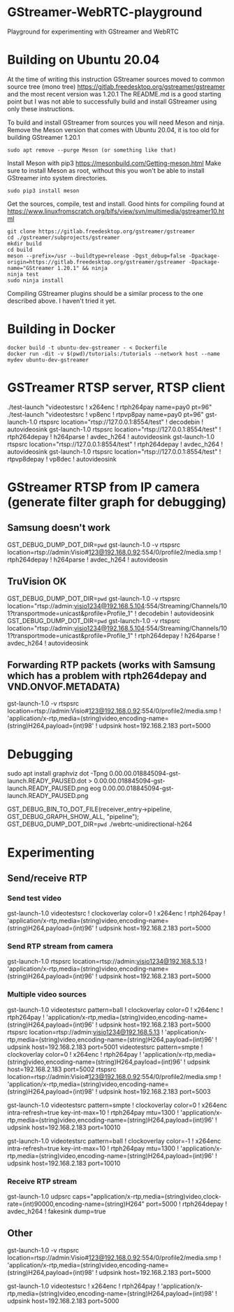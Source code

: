 # GStreamer-WebRTC-playground

Playground for experimenting with GStreamer and WebRTC

# Building on Ubuntu 20.04

At the time of writing this instruction GStreamer sources moved to common source tree (mono tree)
https://gitlab.freedesktop.org/gstreamer/gstreamer and the most recent version was 1.20.1
The README.md is a good starting point but I was not able to successfully build and install GStreamer using only these instructions.

To build and install GStreamer from sources you will need Meson and ninja.
Remove the Meson version that comes with Ubuntu 20.04, it is too old for building GStreamer 1.20.1

```
sudo apt remove --purge Meson (or something like that)
```

Install Meson with pip3 https://mesonbuild.com/Getting-meson.html
Make sure to install Meson as root, without this you won't be able to install GStreamer into system directories.

```
sudo pip3 install meson
```

Get the sources, compile, test and install.
Good hints for compiling found at https://www.linuxfromscratch.org/blfs/view/svn/multimedia/gstreamer10.html

```
git clone https://gitlab.freedesktop.org/gstreamer/gstreamer
cd ./gstreamer/subprojects/gstreamer
mkdir build
cd build
meson --prefix=/usr --buildtype=release -Dgst_debug=false -Dpackage-origin=https://gitlab.freedesktop.org/gstreamer/gstreamer -Dpackage-name="GStreamer 1.20.1" && ninja
ninja test
sudo ninja install
```

Compiling GStreamer plugins should be a similar process to the one described above.
I haven't tried it yet.

# Building in Docker

```
docker build -t ubuntu-dev-gstreamer - < Dockerfile
docker run -dit -v $(pwd)/tutorials:/tutorials --network host --name mydev ubuntu-dev-gstreamer
```

# GSTreamer RTSP server, RTSP client

./test-launch "videotestsrc ! x264enc ! rtph264pay name=pay0 pt=96"
./test-launch "videotestsrc ! vp8enc ! rtpvp8pay name=pay0 pt=96"
gst-launch-1.0 rtspsrc location="rtsp://127.0.0.1:8554/test" ! decodebin ! autovideosink
gst-launch-1.0 rtspsrc location="rtsp://127.0.0.1:8554/test" ! rtph264depay ! h264parse ! avdec_h264 ! autovideosink
gst-launch-1.0 rtspsrc location="rtsp://127.0.0.1:8554/test" ! rtph264depay ! avdec_h264 ! autovideosink
gst-launch-1.0 rtspsrc location="rtsp://127.0.0.1:8554/test" ! rtpvp8depay ! vp8dec ! autovideosink

# GStreamer RTSP from IP camera (generate filter graph for debugging)

## Samsung doesn't work

GST_DEBUG_DUMP_DOT_DIR=`pwd` gst-launch-1.0 -v rtspsrc location=rtsp://admin:Visio#123@192.168.0.92:554/0/profile2/media.smp ! rtph264depay ! h264parse ! avdec_h264 ! autovideosin

## TruVision OK

GST_DEBUG_DUMP_DOT_DIR=`pwd` gst-launch-1.0 -v rtspsrc location="rtsp://admin:visio1234@192.168.5.104:554/Streaming/Channels/101?transportmode=unicast&profile=Profile_1" ! decodebin ! autovideosink
GST_DEBUG_DUMP_DOT_DIR=`pwd` gst-launch-1.0 -v rtspsrc location="rtsp://admin:visio1234@192.168.5.104:554/Streaming/Channels/101?transportmode=unicast&profile=Profile_1" ! rtph264depay ! h264parse ! avdec_h264 ! autovideosink

## Forwarding RTP packets (works with Samsung which has a problem with rtph264depay and VND.ONVOF.METADATA)

gst-launch-1.0 -v rtspsrc location=rtsp://admin:Visio#123@192.168.0.92:554/0/profile2/media.smp ! 'application/x-rtp,media=(string)video,encoding-name=(string)H264,payload=(int)98' ! udpsink host=192.168.2.183 port=5000

# Debugging

sudo apt install graphviz
dot -Tpng 0.00.00.018845094-gst-launch.READY_PAUSED.dot > 0.00.00.018845094-gst-launch.READY_PAUSED.png
eog 0.00.00.018845094-gst-launch.READY_PAUSED.png

GST_DEBUG_BIN_TO_DOT_FILE(receiver_entry->pipeline, GST_DEBUG_GRAPH_SHOW_ALL, "pipeline");
GST_DEBUG_DUMP_DOT_DIR=`pwd` ./webrtc-unidirectional-h264

# Experimenting

## Send/receive RTP

### Send test video

gst-launch-1.0 videotestsrc ! clockoverlay color=0 ! x264enc ! rtph264pay ! 'application/x-rtp,media=(string)video,encoding-name=(string)H264,payload=(int)96' ! udpsink host=192.168.2.183 port=5000

### Send RTP stream from camera

gst-launch-1.0 rtspsrc location=rtsp://admin:visio1234@192.168.5.13 ! 'application/x-rtp,media=(string)video,encoding-name=(string)H264,payload=(int)96' ! udpsink host=192.168.2.183 port=5000

### Multiple video sources

gst-launch-1.0 videotestsrc pattern=ball ! clockoverlay color=0 ! x264enc ! rtph264pay ! 'application/x-rtp,media=(string)video,encoding-name=(string)H264,payload=(int)96' ! udpsink host=192.168.2.183 port=5000 rtspsrc location=rtsp://admin:visio1234@192.168.5.13 ! 'application/x-rtp,media=(string)video,encoding-name=(string)H264,payload=(int)96' ! udpsink host=192.168.2.183 port=5001 videotestsrc pattern=smpte ! clockoverlay color=0 ! x264enc ! rtph264pay ! 'application/x-rtp,media=(string)video,encoding-name=(string)H264,payload=(int)96' ! udpsink host=192.168.2.183 port=5002 rtspsrc location=rtsp://admin:Visio#123@192.168.0.92:554/0/profile2/media.smp ! 'application/x-rtp,media=(string)video,encoding-name=(string)H264,payload=(int)98' ! udpsink host=192.168.2.183 port=5003

gst-launch-1.0 videotestsrc pattern=smpte ! clockoverlay color=0 ! x264enc intra-refresh=true key-int-max=10 ! rtph264pay mtu=1300 ! 'application/x-rtp,media=(string)video,encoding-name=(string)H264,payload=(int)96' ! udpsink host=192.168.2.183 port=10010

gst-launch-1.0 videotestsrc pattern=ball ! clockoverlay color=-1 ! x264enc intra-refresh=true key-int-max=10 ! rtph264pay mtu=1300 ! 'application/x-rtp,media=(string)video,encoding-name=(string)H264,payload=(int)96' ! udpsink host=192.168.2.183 port=10010

### Receive RTP stream

gst-launch-1.0 udpsrc caps="application/x-rtp,media=(string)video,clock-rate=(int)90000,encoding-name=(string)H264" port=5000 ! rtph264depay ! avdec_h264 ! fakesink dump=true

## Other

gst-launch-1.0 -v rtspsrc location=rtsp://admin:Visio#123@192.168.0.92:554/0/profile2/media.smp ! 'application/x-rtp,media=(string)video,encoding-name=(string)H264,payload=(int)98' ! udpsink host=192.168.2.183 port=5000

gst-launch-1.0 videotestsrc ! x264enc ! rtph264pay ! 'application/x-rtp,media=(string)video,encoding-name=(string)H264,payload=(int)98' ! udpsink host=192.168.2.183 port=5000

